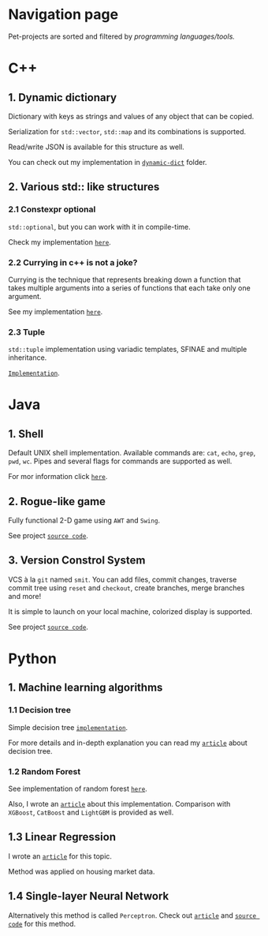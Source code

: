 # Navigation page

Pet-projects are sorted  and filtered by _programming languages/tools._
# C++
## 1. Dynamic dictionary
Dictionary with keys as strings and values of any object that can be copied. 

Serialization for `std::vector`, `std::map` 
and its combinations is supported. 

Read/write JSON is available for this structure as well.

You can check out my implementation in 
[`dynamic-dict`](https://github.com/sigmadt/pet-projects-2022/tree/master/dynamic-dict) folder.

## 2. Various std:: like structures
### 2.1 Constexpr optional
`std::optional`, but you can work with it in compile-time.

Check my implementation [`here`](https://github.com/sigmadt/pet-projects-2022/tree/master/cpp-std-structures/constexpr-optional-impl).
### 2.2 Currying in c++ is not a joke?
Currying is the technique that represents breaking  down a function 
that takes multiple arguments into a series of functions that each take only one argument.

See my implementation [`here`](https://github.com/sigmadt/pet-projects-2022/tree/master/cpp-std-structures/curry-func-impl).
### 2.3 Tuple
`std::tuple` implementation using variadic templates, SFINAE and multiple inheritance.

[`Implementation`](https://github.com/sigmadt/pet-projects-2022/tree/master/cpp-std-structures/tuple-impl).

# Java
## 1. Shell
Default UNIX shell implementation. Available commands are: `cat`, `echo`, `grep`, `pwd`, `wc`. 
Pipes and several flags for commands are supported as well.

For mor information click [`here`](https://github.com/sigmadt/pet-projects-2022/tree/master/bash-implementation).

## 2. Rogue-like game
Fully functional 2-D game using `AWT` and `Swing`.

See project [`source code`](https://github.com/sigmadt/pet-projects-2022/tree/master/rogue-like).

## 3. Version Constrol System
VCS à la `git` named `smit`. You can add files, commit changes, traverse commit tree using `reset` and `checkout`, create branches, merge branches and more! 

It is simple to launch on your local machine, colorized display is supported.

See project [`source code`](https://github.com/sigmadt/pet-projects-2022/tree/master/vcs-smit). 

# Python
## 1. Machine learning algorithms
### 1.1 Decision tree
Simple decision tree [`implementation`](https://github.com/sigmadt/pet-projects-2022/blob/master/ml-algorithms/decision-tree/decision_tree_impl.py).

For more details and in-depth explanation you can read my [`article`](https://github.com/sigmadt/pet-projects-2022/blob/master/ml-algorithms/decision-tree/article/decision_tree_article.ipynb) about decision tree.

### 1.2 Random Forest
See implementation of random forest [`here`](https://github.com/sigmadt/pet-projects-2022/blob/master/ml-algorithms/random-forest/article/module/random_forest_impl.py).

Also, I wrote an [`article`](https://github.com/sigmadt/pet-projects-2022/blob/master/ml-algorithms/random-forest/article/random_forest_article.ipynb) about this implementation. 
Comparison with `XGBoost`, `CatBoost` and `LightGBM` is provided as well.

## 1.3 Linear Regression
I wrote an [`article`](https://github.com/sigmadt/pet-projects-2022/blob/master/ml-algorithms/linear-regression/article/linear_regression_article.ipynb) for this topic.

Method was applied on housing market data.

## 1.4 Single-layer Neural Network
Alternatively this method is called `Perceptron`.
Check out [`article`](https://github.com/sigmadt/pet-projects-2022/blob/master/ml-algorithms/linear-regression/article/linear_regression_article.ipynb) 
and [`source code`](https://github.com/sigmadt/pet-projects-2022/blob/master/ml-algorithms/neural-network/article/module/perceptron.py) for this method.


